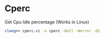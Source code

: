# Cperc
Get Cpu Idle percentage (Works in Linux)


```bash
clang++ cperc.cc -o cperc -Wall -Werror -O2
```
